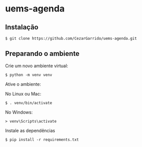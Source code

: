 # uems-agenda

## Instalação

```
$ git clone https://github.com/CezarGarrido/uems-agenda.git
```

## Preparando o ambiente

Crie um novo ambiente virtual:
```
$ python -m venv venv
```

Ative o ambiente:

No Linux ou Mac:
```
$ . venv/bin/activate
```

No Windows:

```
> venv\Scripts\activate
```

Instale as dependências

```
$ pip install -r requirements.txt
```
